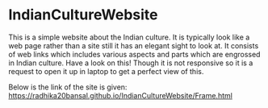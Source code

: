 # IndianCultureWebsite

This is a simple website about the Indian culture. It is typically look like a web page rather than a site still it has an elegant sight to look at.
It consists of web links which includes various aspects and parts which are engrossed in Indian culture.
Have a look on this! Though it is not responsive so it is a request to open it up in laptop to get a perfect view of this.

Below is the link of the site is given:
https://radhika20bansal.github.io/IndianCultureWebsite/Frame.html
